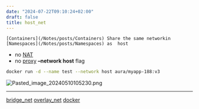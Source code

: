 ```yaml
---
date: "2024-07-22T09:10:24+02:00"
draft: false
title: host_net
---
```


    [Containers](/Notes/posts/Containers) Share the same networkin  [Namespaces](/Notes/posts/Namespaces) as  host 

-   no [NAT](/Notes/posts/Network/basic_network_connections/NAT)
-   no [proxy](/Notes/posts/Linux/Network_manipulation/proxy) **–network
    host** flag

``` bash
docker run -d --name test --network host aura/myapp-188:v3
```

![Pasted_image_20240510105230.png](/Notes/Pasted_image_20240510105230.png)

------------------------------------------------------------------------

[bridge_net](/Notes/posts/bridge_net)
[overlay_net](/Notes/posts/overlay_net)
[docker](/Notes/posts/Linux/Docker/docker)
